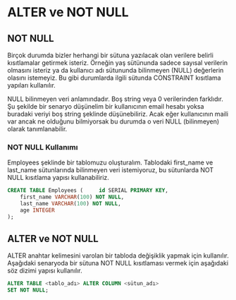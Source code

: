 # ALTER ve NOT NULL
## NOT NULL
Birçok durumda bizler herhangi bir sütuna yazılacak olan verilere belirli kısıtlamalar getirmek isteriz. Örneğin yaş sütünunda sadece sayısal verilerin olmasını isteriz ya da kullanıcı adı sütununda bilinmeyen (NULL) değerlerin olasını istemeyiz. Bu gibi durumlarda ilgili sütunda CONSTRAINT kısıtlama yapıları kullanılır.

NULL bilinmeyen veri anlamındadır. Boş string veya 0 verilerinden farklıdır. Şu şekilde bir senaryo düşünelim bir kullanıcının email hesabı yoksa buradaki veriyi boş string şeklinde düşünebiliriz. Acak eğer kullanıcının maili var ancak ne olduğunu bilmiyorsak bu durumda o veri NULL (bilinmeyen) olarak tanımlanabilir.

### NOT NULL Kullanımı
Employees şeklinde bir tablomuzu oluşturalım. Tablodaki first_name ve last_name sütunlarında bilinmeyen veri istemiyoruz, bu sütunlarda NOT NULL kısıtlama yapısı kullanabiliriz.
```sql
CREATE TABLE Employees (     id SERIAL PRIMARY KEY,
    first_name VARCHAR(100) NOT NULL,
    last_name VARCHAR(100) NOT NULL,
    age INTEGER
);
```
## ALTER ve NOT NULL
ALTER anahtar kelimesini varolan bir tabloda değişiklik yapmak için kullanılır. Aşağıdaki senaryoda bir sütuna NOT NULL kısıtlaması vermek için aşağıdaki söz dizimi yapısı kullanılır.
```sql
ALTER TABLE <tablo_adı> ALTER COLUMN <sütun_adı>
SET NOT NULL;
```